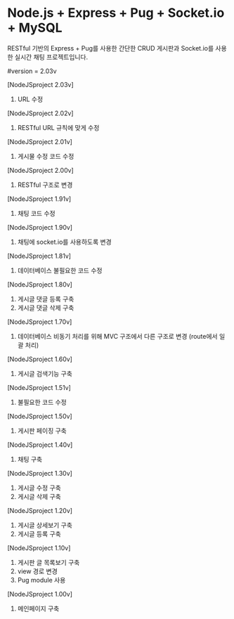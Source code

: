 Node.js + Express + Pug + Socket.io + MySQL
==============================
RESTful 기반의 Express + Pug를 사용한 간단한 CRUD 게시판과
Socket.io를 사용한 실시간 채팅 프로젝트입니다.

#version = 2.03v

[NodeJSproject 2.03v]
1. URL 수정

[NodeJSproject 2.02v]
1. RESTful URL 규칙에 맞게 수정

[NodeJSproject 2.01v]
1. 게시물 수정 코드 수정

[NodeJSproject 2.00v]
1. RESTful 구조로 변경

[NodeJSproject 1.91v]
1. 채팅 코드 수정

[NodeJSproject 1.90v]
1. 채팅에 socket.io를 사용하도록 변경

[NodeJSproject 1.81v]
1. 데이터베이스 불필요한 코드 수정

[NodeJSproject 1.80v]
1. 게시글 댓글 등록 구축
2. 게시글 댓글 삭제 구축

[NodeJSproject 1.70v]
1. 데이터베이스 비동기 처리를 위해 MVC 구조에서 다른 구조로 변경 (route에서 일괄 처리)

[NodeJSproject 1.60v]
1. 게시글 검색기능 구축

[NodeJSproject 1.51v]
1. 불필요한 코드 수정

[NodeJSproject 1.50v]
1. 게시판 페이징 구축

[NodeJSproject 1.40v]
1. 채팅 구축

[NodeJSproject 1.30v]
1. 게시글 수정 구축
2. 게시글 삭제 구축

[NodeJSproject 1.20v]
1. 게시글 상세보기 구축
2. 게시글 등록 구축

[NodeJSproject 1.10v]
1. 게시판 글 목록보기 구축
2. view 경로 변경
3. Pug module 사용

[NodeJSproject 1.00v]
1. 메인페이지 구축
